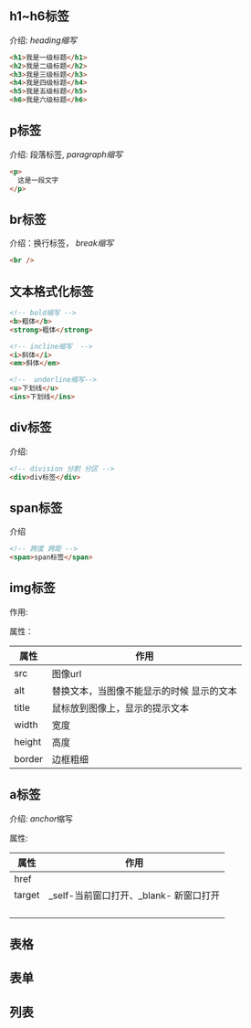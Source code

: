 ## h1~h6标签

介绍: *heading缩写*



```html
<h1>我是一级标题</h1>
<h2>我是二级标题</h2>
<h3>我是三级标题</h3>
<h4>我是四级标题</h4>
<h5>我是五级标题</h5>
<h6>我是六级标题</h6>
```



## p标签

介绍: 段落标签, *paragraph缩写*

```html
<p>
  这是一段文字
</p>
```



## br标签

介绍：换行标签， *break缩写*

```html
<br />
```



## 文本格式化标签

```html
<!-- bold缩写 -->
<b>粗体</b>
<strong>粗体</strong>

<!-- incline缩写  -->
<i>斜体</i>
<em>斜体</em>

<!--  underline缩写-->
<u>下划线</u>
<ins>下划线</ins>
```



## div标签

介绍: 

```html
<!-- division 分割 分区 -->
<div>div标签</div>
```



## span标签

介绍

```html
<!-- 跨度 跨距 -->
<span>span标签</span>
```







## img标签

作用:

属性：

| 属性   | 作用                                      |
| ------ | ----------------------------------------- |
| src    | 图像url                                   |
| alt    | 替换文本，当图像不能显示的时候 显示的文本 |
| title  | 鼠标放到图像上，显示的提示文本            |
| width  | 宽度                                      |
| height | 高度                                      |
| border | 边框粗细                                  |



## a标签

介绍: *anchor*缩写

属性: 

| 属性   | 作用                                   |
| ------ | -------------------------------------- |
| href   |                                        |
| target | _self-当前窗口打开、_blank- 新窗口打开 |
|        |                                        |
|        |                                        |
|        |                                        |
|        |                                        |



## 表格



## 表单



## 列表





